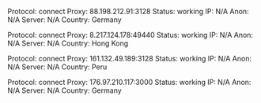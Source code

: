 Protocol: connect
Proxy: 88.198.212.91:3128
Status: working
IP: N/A
Anon: N/A
Server: N/A
Country: Germany

Protocol: connect
Proxy: 8.217.124.178:49440
Status: working
IP: N/A
Anon: N/A
Server: N/A
Country: Hong Kong

Protocol: connect
Proxy: 161.132.49.189:3128
Status: working
IP: N/A
Anon: N/A
Server: N/A
Country: Peru

Protocol: connect
Proxy: 176.97.210.117:3000
Status: working
IP: N/A
Anon: N/A
Server: N/A
Country: Germany

